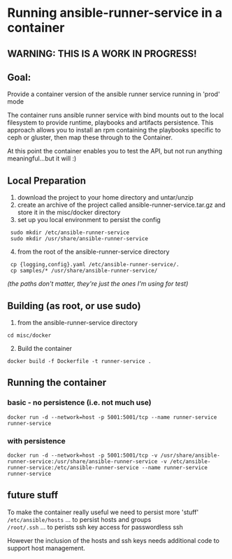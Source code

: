 # Running ansible-runner-service in a container

## WARNING: THIS IS A WORK IN PROGRESS!

## Goal:
Provide a container version of the ansible runner service running in 'prod' mode

The container runs ansible runner service with bind mounts out to the local filesystem
to provide runtime, playbooks and artifacts persistence. This approach allows you to
install an rpm containing the playbooks specific to ceph or gluster, then map these
through to the Container.

At this point the container enables you to test the API, but not run anything meaningful...but it will :)


## Local Preparation
1. download the project to your home directory and untar/unzip
2. create an archive of the project called ansible-runner-service.tar.gz and
store it in the misc/docker directory
3. set up you local environment to persist the config
```
 sudo mkdir /etc/ansible-runner-service
 sudo mkdir /usr/share/ansible-runner-service
```
4. from the root of the ansible-runner-service directory
```
 cp {logging,config}.yaml /etc/ansible-runner-service/.
 cp samples/* /usr/share/ansible-runner-service/
```
*(the paths don't matter, they're just the ones I'm using for test)*

## Building (as root, or use sudo)
1. from the ansible-runner-service directory
```
cd misc/docker
```
2. Build the container
```
docker build -f Dockerfile -t runner-service .
```

## Running the container
### basic - no persistence (i.e. not much use)
```
docker run -d --network=host -p 5001:5001/tcp --name runner-service runner-service
```

### with persistence
```
docker run -d --network=host -p 5001:5001/tcp -v /usr/share/ansible-runner-service:/usr/share/ansible-runner-service -v /etc/ansible-runner-service:/etc/ansible-runner-service --name runner-service runner-service
```

## future stuff
To make the container really useful we need to persist more 'stuff'  
```/etc/ansible/hosts``` ... to persist hosts and groups  
```/root/.ssh``` ... to perists ssh key access for passwordless ssh  

However the inclusion of the hosts and ssh keys needs additional code to support host management.
